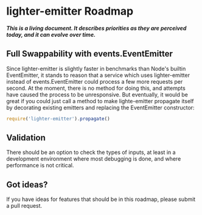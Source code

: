 # lighter-emitter Roadmap

***This is a living document. It describes priorities as they are perceived
today, and it can evolve over time.***

## Full Swappability with events.EventEmitter
Since lighter-emitter is slightly faster in benchmarks than Node's builtin
EventEmitter, it stands to reason that a service which uses lighter-emitter
instead of events.EventEmitter could process a few more requests per second.
At the moment, there is no method for doing this, and attempts have caused
the process to be unresponsive. But eventually, it would be great if you
could just call a method to make lighte-emitter propagate itself by
decorating existing emitters and replacing the EventEmitter constructor:
```js
require('lighter-emitter').propagate()
```

## Validation
There should be an option to check the types of inputs, at least in a development environment where most debugging is done, and where performance is not critical.

## Got ideas?
If you have ideas for features that should be in this roadmap, please submit
a pull request.

